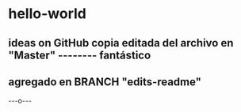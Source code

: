 # hello-world
ideas on GitHub
copia editada del archivo en "Master"
                             --------
fantástico
----------

agregado en BRANCH "edits-readme"
---------------------------------

---o---
